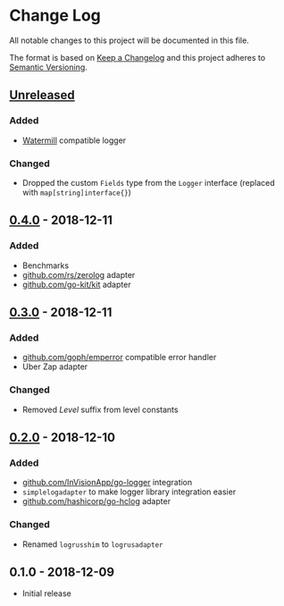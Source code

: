 # Change Log


All notable changes to this project will be documented in this file.

The format is based on [Keep a Changelog](http://keepachangelog.com/en/1.0.0/)
and this project adheres to [Semantic Versioning](http://semver.org/spec/v2.0.0.html).


## [Unreleased]

### Added

- [Watermill](https://watermill.io) compatible logger

### Changed

- Dropped the custom `Fields` type from the `Logger` interface (replaced with `map[string]interface{}`)


## [0.4.0] - 2018-12-11

### Added

- Benchmarks
- [github.com/rs/zerolog](https://github.com/rs/zerolog) adapter
- [github.com/go-kit/kit](https://github.com/go-kit/kit) adapter


## [0.3.0] - 2018-12-11

### Added

- [github.com/goph/emperror](https://github.com/goph/emperror) compatible error handler
- Uber Zap adapter

### Changed

- Removed *Level* suffix from level constants


## [0.2.0] - 2018-12-10

### Added

- [github.com/InVisionApp/go-logger](https://github.com/InVisionApp/go-logger) integration
- `simplelogadapter` to make logger library integration easier
- [github.com/hashicorp/go-hclog](https://github.com/hashicorp/go-hclog) adapter

### Changed

- Renamed `logrusshim` to `logrusadapter`

## 0.1.0 - 2018-12-09

- Initial release


[Unreleased]: https://github.com/goph/logur/compare/v0.4.0...HEAD
[0.4.0]: https://github.com/goph/logur/compare/v0.3.0...v0.4.0
[0.3.0]: https://github.com/goph/logur/compare/v0.2.0...v0.3.0
[0.2.0]: https://github.com/goph/logur/compare/0.1.0...v0.2.0
